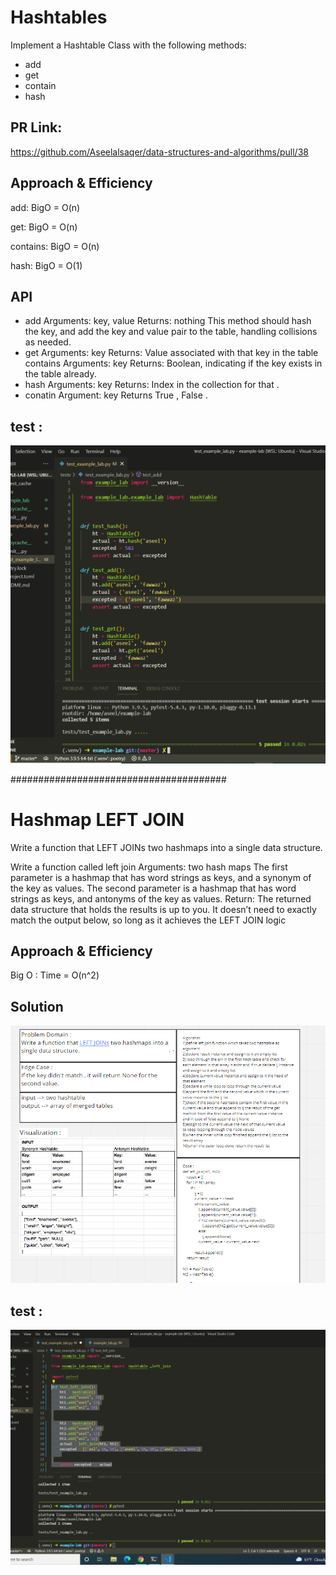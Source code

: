 # Hashtables
Implement a Hashtable Class with the following methods:
- add
- get
- contain
- hash

## PR Link:
https://github.com/Aseelalsaqer/data-structures-and-algorithms/pull/38

## Approach & Efficiency
add: BigO = O(n)

get: BigO = O(n)

contains: BigO = O(n)

hash: BigO = O(1)

## API
- add Arguments: key, value Returns: nothing This method should hash the key, and add the key and value pair to the table, handling collisions as needed.
- get Arguments: key Returns: Value associated with that key in the table contains Arguments: key Returns: Boolean, indicating if the key exists in the table already.
- hash Arguments: key Returns: Index in the collection for that .
- conatin Argument: key Returns True , False .

## test :
<img src = "test30.PNG">


#######################################
# Hashmap LEFT JOIN
Write a function that LEFT JOINs two hashmaps into a single data structure.

Write a function called left join
Arguments: two hash maps
The first parameter is a hashmap that has word strings as keys, and a synonym of the key as values.
The second parameter is a hashmap that has word strings as keys, and antonyms of the key as values.
Return: The returned data structure that holds the results is up to you. It doesn’t need to exactly match the output below, so long as it achieves the LEFT JOIN logic


## Approach & Efficiency
Big O :
Time = O(n^2)

## Solution
<img src = "CC33.PNG">

## test :
<img src = "test33.PNG">
